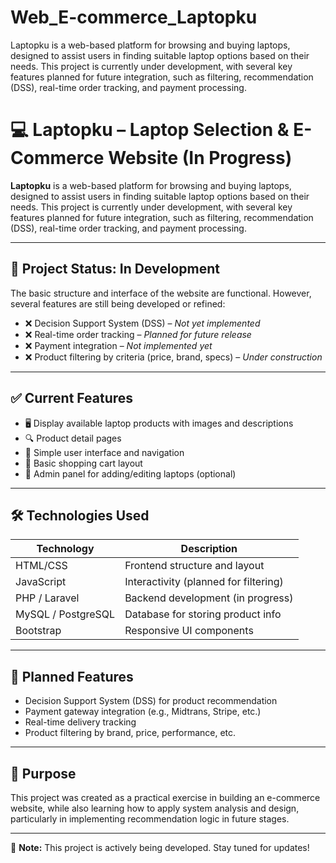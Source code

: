 # Web_E-commerce_Laptopku
Laptopku is a web-based platform for browsing and buying laptops, designed to assist users in finding suitable laptop options based on their needs. This project is currently under development, with several key features planned for future integration, such as filtering, recommendation (DSS), real-time order tracking, and payment processing.

# 💻 Laptopku – Laptop Selection & E-Commerce Website (In Progress)

**Laptopku** is a web-based platform for browsing and buying laptops, designed to assist users in finding suitable laptop options based on their needs. This project is currently under development, with several key features planned for future integration, such as filtering, recommendation (DSS), real-time order tracking, and payment processing.

---

## 🚧 Project Status: In Development

The basic structure and interface of the website are functional. However, several features are still being developed or refined:

- ❌ Decision Support System (DSS) – *Not yet implemented*  
- ❌ Real-time order tracking – *Planned for future release*  
- ❌ Payment integration – *Not implemented yet*  
- ❌ Product filtering by criteria (price, brand, specs) – *Under construction*

---

## ✅ Current Features

- 🖥️ Display available laptop products with images and descriptions  
- 🔍 Product detail pages  
- 📝 Simple user interface and navigation  
- 🛒 Basic shopping cart layout  
- 🔐 Admin panel for adding/editing laptops (optional)

---

## 🛠️ Technologies Used

| Technology     | Description                            |
|----------------|----------------------------------------|
| HTML/CSS       | Frontend structure and layout          |
| JavaScript     | Interactivity (planned for filtering)  |
| PHP / Laravel  | Backend development (in progress)      |
| MySQL / PostgreSQL | Database for storing product info     |
| Bootstrap      | Responsive UI components               |

---

## 🧩 Planned Features

- Decision Support System (DSS) for product recommendation  
- Payment gateway integration (e.g., Midtrans, Stripe, etc.)  
- Real-time delivery tracking  
- Product filtering by brand, price, performance, etc.

---

## 🎯 Purpose

This project was created as a practical exercise in building an e-commerce website, while also learning how to apply system analysis and design, particularly in implementing recommendation logic in future stages.

---

🚀 **Note:** This project is actively being developed. Stay tuned for updates!

